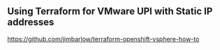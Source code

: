 ## Using Terraform for VMware UPI with Static IP addresses

https://github.com/jimbarlow/terraform-openshift-vsphere-how-to

